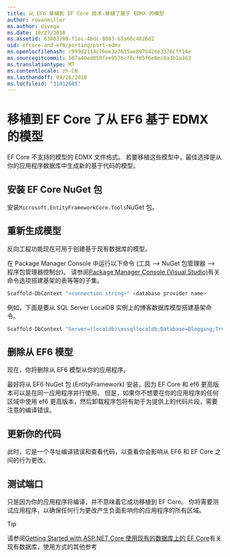 ```yaml
---
title: 从 EF6 移植到 EF Core 技术-移植了基于 EDMX 的模型
author: rowanmiller
ms.author: divega
ms.date: 10/27/2016
ms.assetid: 63003709-f1ec-4bdc-8083-65a60c4826d2
uid: efcore-and-ef6/porting/port-edmx
ms.openlocfilehash: c999d2114c76ee3a7615ae897b42ee3376cff14e
ms.sourcegitcommit: 507a40ed050fee957bcf8cf05f6e0ec8a3b1a363
ms.translationtype: MT
ms.contentlocale: zh-CN
ms.lasthandoff: 04/26/2018
ms.locfileid: "31812685"
---
```

# <a name="porting-an-ef6-edmx-based-model-to-ef-core"></a>移植到 EF Core 了从 EF6 基于 EDMX 的模型

EF Core 不支持的模型的 EDMX 文件格式。 若要移植这些模型中，最佳选择是从你的应用程序数据库中生成新的基于代码的模型。

## <a name="install-ef-core-nuget-packages"></a>安装 EF Core NuGet 包

安装`Microsoft.EntityFrameworkCore.Tools`NuGet 包。

## <a name="regenerate-the-model"></a>重新生成模型

反向工程功能现在可用于创建基于现有数据库的模型。

在 Package Manager Console 中运行以下命令 (工具 –> NuGet 包管理器 –> 程序包管理器控制台)。 请参阅[Package Manager Console (Visual Studio)](../../core/miscellaneous/cli/powershell.md)有关命令选项搭建基架的表等等的子集。

``` powershell
Scaffold-DbContext "<connection string>" <database provider name>
```

例如，下面是要从 SQL Server LocalDB 实例上的博客数据库模型搭建基架命令。

``` powershell
Scaffold-DbContext "Server=(localdb)\mssqllocaldb;Database=Blogging;Trusted_Connection=True;" Microsoft.EntityFrameworkCore.SqlServer
```

## <a name="remove-ef6-model"></a>删除从 EF6 模型

现在，你将删除从 EF6 模型从你的应用程序。

最好将从 EF6 NuGet 包 (EntityFramework) 安装，因为 EF Core 和 ef6 更高版本可以是在同一应用程序并行使用。 但是，如果你不想要在你的应用程序的任何区域中使用 ef6 更高版本，然后卸载程序包将有助于为提供上的代码片段，需要注意的编译错误。

## <a name="update-your-code"></a>更新你的代码

此时，它是一个寻址编译错误和查看代码，以查看你会影响从 EF6 和 EF Core 之间的行为更改。

## <a name="test-the-port"></a>测试端口

只是因为你的应用程序将编译，并不意味着它成功移植到 EF Core。 你将需要测试应用程序，以确保任何行为更改产生负面影响你的应用程序的所有区域。

> [!TIP]
> 请参阅[Getting Started with ASP.NET Core 使用现有的数据库上的 EF Core](xref:core/get-started/aspnetcore/existing-db)有关现有数据库，使用方式的其他参考 

